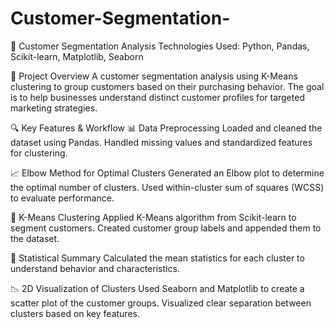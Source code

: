 # Customer-Segmentation-
🧠 Customer Segmentation Analysis
Technologies Used:
Python, Pandas, Scikit-learn, Matplotlib, Seaborn

📌 Project Overview
A customer segmentation analysis using K-Means clustering to group customers based on their purchasing behavior. The goal is to help businesses understand distinct customer profiles for targeted marketing strategies.

🔍 Key Features & Workflow
📊 Data Preprocessing
Loaded and cleaned the dataset using Pandas.
Handled missing values and standardized features for clustering.

📈 Elbow Method for Optimal Clusters
Generated an Elbow plot to determine the optimal number of clusters.
Used within-cluster sum of squares (WCSS) to evaluate performance.

🧮 K-Means Clustering
Applied K-Means algorithm from Scikit-learn to segment customers.
Created customer group labels and appended them to the dataset.

📐 Statistical Summary
Calculated the mean statistics for each cluster to understand behavior and characteristics.

📉 2D Visualization of Clusters
Used Seaborn and Matplotlib to create a scatter plot of the customer groups.
Visualized clear separation between clusters based on key features.

